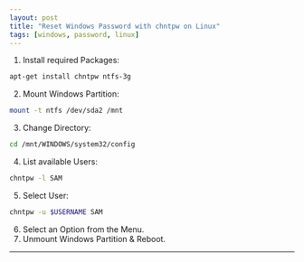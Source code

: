 ```yaml
---
layout: post
title: "Reset Windows Password with chntpw on Linux"
tags: [windows, password, linux]
---
```


1. Install required Packages:
```bash
apt-get install chntpw ntfs-3g
```
2. Mount Windows Partition:
```bash
mount -t ntfs /dev/sda2 /mnt
```
3. Change Directory:
```bash
cd /mnt/WINDOWS/system32/config
```
4. List available Users:
```bash
chntpw -l SAM
```
5. Select User:
```bash
chntpw -u $USERNAME SAM 
```
6. Select an Option from the Menu.
7. Unmount Windows Partition & Reboot.

---
